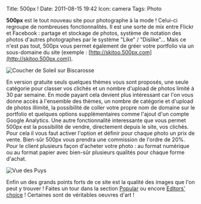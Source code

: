 Title: 500px !
Date: 2011-08-15 19:42
Icon: camera
Tags: Photo

**500px** est le tout nouveau site pour photographe à la mode ! Celui-ci
regroupe de nombreuses fonctionnalités. Il est une sorte de mix entre
Flickr et Facebook : partage et stockage de photos, système de notation
des photos d'autres photographes par le système "Like" / "Dislike"...
Mais ce n'est pas tout, 500px vous permet également de gréer votre
portfolio via un sous-domaine du site (exemple : [http://skitoo.500px.com](http://skitoo.500px.com)).

![Coucher de Soleil sur Biscarosse](|filename|/images/6045191680_bddecc1270_z.jpg)

En version gratuite seuls quelques thèmes vous sont proposés, une seule
catégorie pour classer vos clichés et un nombre d'upload de photos
limité à 30 par semaine. En mode payant cela devient plus intéressant
car l'on vous donne accès à l'ensemble des thèmes, un nombre de
catégorie et d'upload de photos illimité, la possibilité de coller votre
propre nom de domaine sur le portfolio et quelques options
supplémentaires comme l'ajout d'un compte Google Analytics. Une autre
fonctionnalité interessante que vous permet 500px est la possibilité de
vendre, directement depuis le site, vos clichés. Pour cela il vous faut
activer l'option et définir pour chaque photo un prix de vente. Bien-sûr
500px vous prendra une commission de l'ordre de 20%. Pour le client
plusieurs façon d'acheter votre photo : au format numérique ou au format
papier avec bien-sûr plusieurs qualités pour chaque forme d'achat.

![Vue des Puys](|filename|/images/6028571826_43985edd3e_z.jpg)

Enfin un des grands points forts de ce site est la qualité des images
que l'on peut y trouver ! Faites un tour dans la section [Popular](http://500px.com/popular) ou
encore [Editors' choice](http://500px.com/editors) ! Certaines sont de véritables oeuvres d'art !
